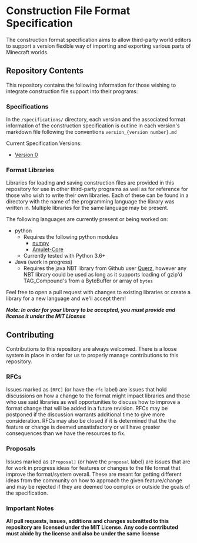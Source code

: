 # Construction File Format Specification

The construction format specification aims to allow third-party world editors to support a version flexible way of 
importing and exporting various parts of Minecraft worlds. 

## Repository Contents

This repository contains the following information for those wishing to integrate construction file support into their
programs:

### Specifications
In the `/specifications/` directory, each version and the associated format information of the construction 
specification is outline in each version's markdown file following the conventions `version_{version number}.md`

Current Specification Versions:
 - [Version 0](https://github.com/Podshot/construction-specification/blob/master/specifications/version_0.md)

### Format Libraries
Libraries for loading and saving construction files are provided in this repository for use in other third-party programs
as well as for reference for those who wish to write their own libraries. Each of these can be found in a directory
with the name of the programming language the library was written in. Multiple libraries for the same language may be present.

The following languages are currently present or being worked on:
- python
  - Requires the following python modules 
    - [numpy](https://numpy.org/)
    - [Amulet-Core](https://github.com/Amulet-Team/Amulet-Core)
  - Currently tested with Python 3.6+
- Java (work in progress)
  - Requires the java NBT library from Github user [Querz](https://github.com/Querz/NBT), however any NBT library could 
    be used as long as it supports loading of gzip'd TAG_Compound's from a ByteBuffer or array of `bytes`
    
Feel free to open a pull request with changes to existing libraries or create a library for a new language and 
we'll accept them!

***Note: In order for your library to be accepted, you must provide and license it under the MIT License***

## Contributing
Contributions to this repository are always welcomed. There is a loose system in place in order for us to properly
manage contributions to this repository.

### RFCs
Issues marked as `[RFC]` (or have the `rfc` label) are issues that hold discussions on how a change to the format might
impact libraries and those who use said libraries as well opportunities to discuss how to improve a format change that will
be added in a future revision. RFCs may be postponed if the discussion warrants additional time to give more consideration.
RFCs may also be closed if it is determined that the the feature or change is deemed unsatisfactory or will have greater
consequences than we have the resources to fix.

### Proposals
Issues marked as `[Proposal]` (or have the `proposal` label) are issues that are for work in progress ideas for features or changes to the file format that improve the format/system overall. These are meant for getting different ideas from the community on how to approach the given feature/change and may be rejected if they are deemed too complex or outside the goals of the specification.

### Important Notes
**All pull requests, issues, additions and changes submitted to this repository are licensed under the MIT License. Any
code contributed must abide by the license and also be under the same license**



